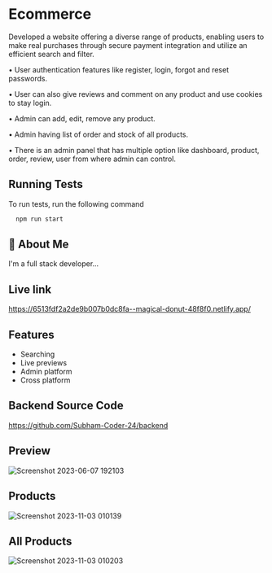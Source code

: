 
# Ecommerce

Developed a website offering a diverse range of products, enabling users to make real purchases through secure payment integration and utilize an efficient search and filter.

• User authentication features like register, login, forgot and reset passwords.

• User can also give reviews and comment on any product and use cookies to stay login.

• Admin can add, edit, remove any product.

• Admin having list of order and stock of all products.

• There is an admin panel that has multiple option like dashboard, product, order, review, user from where admin can control.



## Running Tests

To run tests, run the following command

```bash
  npm run start
```


## 🚀 About Me
I'm a full stack developer...


## Live link

https://6513fdf2a2de9b007b0dc8fa--magical-donut-48f8f0.netlify.app/


## Features

- Searching
- Live previews
- Admin platform
- Cross platform


## Backend Source Code
https://github.com/Subham-Coder-24/backend


## Preview
![Screenshot 2023-06-07 192103](https://github.com/Subham-Coder-24/Frontend-Mern-Stack-Ecommerce/assets/85586258/9d1bd66a-8074-46d3-aef5-ed2c4466c973)

## Products
![Screenshot 2023-11-03 010139](https://github.com/Subham-Coder-24/DevTown-Assigment/assets/85586258/e563a037-65d0-4d67-9a6e-ff513e4e0cad)

## All Products
![Screenshot 2023-11-03 010203](https://github.com/Subham-Coder-24/DevTown-Assigment/assets/85586258/2fe71286-9207-4e2f-9e47-663bdc6cbef3)


